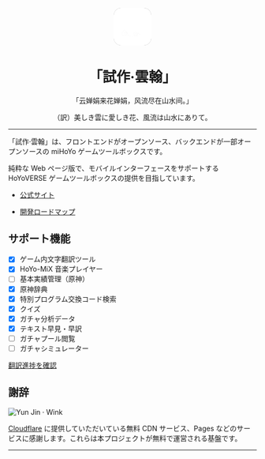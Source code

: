 <div align="center">
<center>

<img
  src="/packages/yunhan/public/img/UI_ChapterIcon_Yunjin.png"
  style="width: 15%;background-color: #777;border-radius: 20%"></img>

# 「試作·雲翰」

「云婵娟来花婵娟，风流尽在山水间。」

（訳）美しき雲に愛しき花、風流は山水にありて。

</center>
</div>

---

「試作·雲翰」は、フロントエンドがオープンソース、バックエンドが一部オープンソースの miHoYo ゲームツールボックスです。

純粋な Web ページ版で、モバイルインターフェースをサポートする HoYoVERSE ゲームツールボックスの提供を目指しています。

- [公式サイト](https://yunhan.sharpdotnut.com/)

- [開発ロードマップ](https://github.com/SharpDotNUT/Prototype-YunHan/wiki/Roadmap)

## サポート機能

- [x] ゲーム内文字翻訳ツール
- [x] HoYo-MiX 音楽プレイヤー
- [ ] 基本実績管理（原神）
- [x] 原神辞典
- [x] 特別プログラム交換コード検索
- [x] クイズ
- [x] ガチャ分析データ
- [x] テキスト早見・早訳
- [ ] ガチャプール閲覧
- [ ] ガチャシミュレーター

[翻訳進捗を確認](./i18n.md)

## 謝辞

<img width="128" height="128" alt="Yun Jin · Wink" src="https://github.com/user-attachments/assets/95c58c46-1adb-41c1-a868-ffe21360a964" />

[Cloudflare](https://www.cloudflare.com/) に提供していただいている無料 CDN サービス、Pages などのサービスに感謝します。これらは本プロジェクトが無料で運営される基盤です。

---
